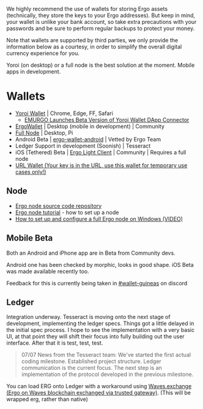 We highly recommend the use of wallets for storing Ergo assets (technically, they store the keys to your Ergo addresses). But keep in mind, your wallet is unlike your bank account, so take extra precautions with your passwords and be sure to perform regular backups to protect your money.

Note that wallets are supported by third parties, we only provide the information below as a courtesy, in order to simplify the overall digital currency experience for you.

Yoroi (on desktop) or a full node is the best solution at the moment. Mobile apps in development. 


# Wallets

- [Yoroi Wallet](https://yoroi-wallet.com/#/) | Chrome, Edge, FF, Safari
  - [EMURGO Launches Beta Version of Yoroi Wallet DApp Connector](https://emurgo.io/blog/emurgo-launches-beta-version-of-yoroi-wallet-dapp-connector)
- [ErgoWallet](https://ergowallet.io/) | Desktop (mobile in development) | Community
- [Full Node](https://github.com/ergoplatform/ergo) | Desktop, Pi  
- Android Beta | [ergo-wallet-android](https://github.com/MrStahlfelge/ergo-wallet-android/) | Vetted by Ergo Team
- Ledger Support in development (Soonish)  | Tesseract
- iOS (Tethered) Beta | [Ergo Light Client](https://github.com/bjenkinsgit/ErgoIOSLiteClient.git) | Community | Requires a full node
- [URL Wallet (Your key is in the URL, use this wallet for temporary use cases only!)](https://erg.urlwallet.org/)

## Node

 - [Ergo node source code repository](https://github.com/ergoplatform/ergo)
 - [Ergo node tutorial](https://ergoplatform.org/en/blog/2019_12_02_how_to_setup/) - how to set up a node
 - [How to set up and configure a full Ergo node on Windows (VIDEO)](https://www.youtube.com/watch?v=fpEDJ1CM6ns)


## Mobile Beta

Both an Android and iPhone app are in Beta from Community devs.

Android one has been checked by morphic, looks in good shape. iOS Beta was made available recently too. 

Feedback for this is currently being taken in [#wallet-guineas](https://discord.gg/CQ4MXeNWts) on discord

## Ledger

Integration underway. Tesseract is moving onto the next stage of development, implementing the ledger specs. Things got a little delayed in the initial spec process. I hope to see the implementation with a very basic UI, at that point they will shift their focus into fully building out the user interface. After that it is test, test, test.

> 07/07 News from the Tesseract team: We've started the first actual coding milestone. Established project structure. Ledger communication is the current focus. The next step is an implementation of the protocol developed in the previous milestone.


You can load ERG onto Ledger with a workaround using [Waves.exchange (Ergo on Waves blockchain exchanged via trusted gateway)](https://waves.exchange/). (This will be wrapped erg, rather than native)


